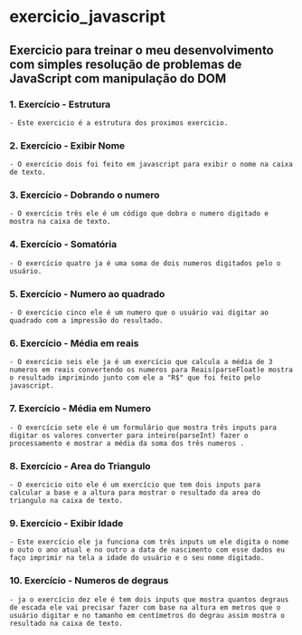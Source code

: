 # exercicio_javascript
## Exercicio para treinar o meu desenvolvimento com simples resolução de problemas de JavaScript com manipulação do DOM
  
  ### 1. Exercício - Estrutura
    - Este exercicio é a estrutura dos proximos exercicio.
  ### 2. Exercício - Exibir Nome
    - O exercício dois foi feito em javascript para exibir o nome na caixa de texto.
  ### 3. Exercício - Dobrando o numero
    - O exercício três ele é um código que dobra o numero digitado e mostra na caixa de texto.
  ### 4. Exercício - Somatória 
    - O exercício quatro ja é uma soma de dois numeros digitados pelo o usuário.
  ### 5. Exercício - Numero ao quadrado 
    - O exercício cinco ele é um numero que o usuário vai digitar ao quadrado com a impressão do resultado.
  ### 6. Exercício - Média em reais 
    - O exercício seis ele ja é um exercício que calcula a média de 3 numeros em reais convertendo os numeros para Reais(parseFloat)e mostra o resultado imprimindo junto com ele a "R$" que foi feito pelo javascript.
  ### 7. Exercício - Média em Numero
    - O exercício sete ele é um formulário que mostra três inputs para digitar os valores converter para inteiro(parseInt) fazer o processamento e mostrar a média da soma dos três numeros .
  ### 8. Exercício - Area do Triangulo
    - O exercicio oito ele é um exercício que tem dois inputs para calcular a base e a altura para mostrar o resultado da area do triangulo na caixa de texto.
  ### 9. Exercício - Exibir Idade 
    - Este exercício ele ja funciona com três inputs um ele digita o nome o outo o ano atual e no outro a data de nascimento com esse dados eu faço imprimir na tela a idade do usuário e o seu nome digitado.
  ### 10. Exercício - Numeros de degraus 
    - ja o exercício dez ele é tem dois inputs que mostra quantos degraus de escada ele vai precisar fazer com base na altura em metros que o usuário digitar e no tamanho em centímetros do degrau assim mostra o resultado na caixa de texto. 
    
    
    
    
    
    
    
    
    
    
    
